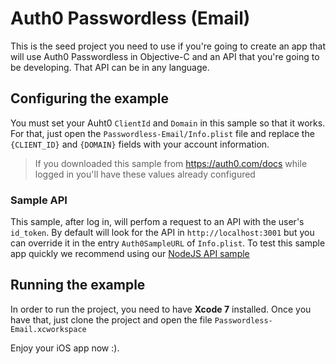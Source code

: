 # Auth0 Passwordless (Email)

This is the seed project you need to use if you're going to create an app that will use Auth0 Passwordless in Objective-C and an API that you're going to be developing. That API can be in any language.

## Configuring the example

You must set your Auht0 `ClientId` and `Domain` in this sample so that it works. For that, just open the `Passwordless-Email/Info.plist` file and replace the `{CLIENT_ID}` and `{DOMAIN}` fields with your account information.
> If you downloaded this sample from https://auth0.com/docs while logged in you'll have these values already configured

### Sample API

This sample, after log in, will perfom a request to an API with the user's `id_token`. By default will look for the API in `http://localhost:3001` but you can override it in the entry `Auth0SampleURL` of `Info.plist`. 
To test this sample app quickly we recommend using our [NodeJS API sample](https://github.com/auth0/node-auth0/tree/master/examples/nodejs-api)

## Running the example

In order to run the project, you need to have **Xcode 7** installed.
Once you have that, just clone the project and open the file `Passwordless-Email.xcworkspace`

Enjoy your iOS app now :).
